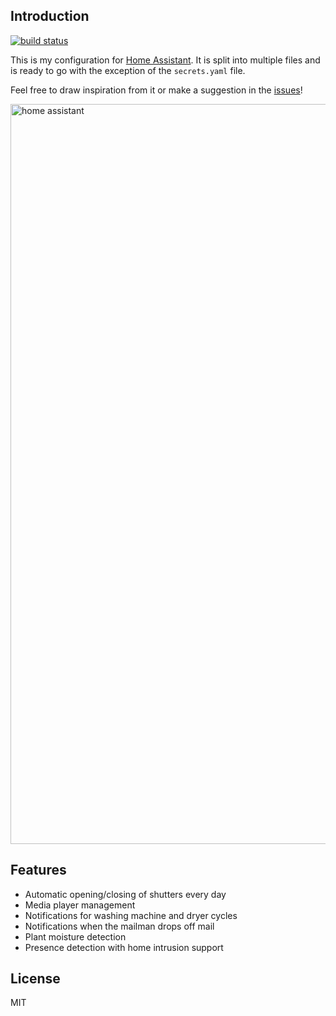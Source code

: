 ## Introduction

[![build status][travis-image]][travis-url]

This is my configuration for [Home Assistant](https://github.com/home-assistant/home-assistant). It is split into multiple files and is ready to go with the exception of the `secrets.yaml` file.

Feel free to draw inspiration from it or make a suggestion in the [issues](https://github.com/nunofgs/home-assistant-config/issues)!

<img width="1184" alt="home assistant" src="https://cloud.githubusercontent.com/assets/92085/26530956/afb1efbe-43d7-11e7-9812-6bf6b7d79a52.png">

## Features

* Automatic opening/closing of shutters every day
* Media player management
* Notifications for washing machine and dryer cycles
* Notifications when the mailman drops off mail
* Plant moisture detection
* Presence detection with home intrusion support

## License

MIT

[travis-image]: https://img.shields.io/travis/nunofgs/home-assistant-config.svg?style=flat-square
[travis-url]: https://travis-ci.org/nunofgs/home-assistant-config
